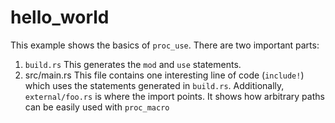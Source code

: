 # hello_world
This example shows the basics of `proc_use`. There are two important parts:
1. `build.rs`
   This generates the `mod` and `use` statements.
2. src/main.rs
   This file contains one interesting line of code (`include!`) which uses the
   statements generated in `build.rs`.
Additionally, `external/foo.rs` is where the import points.
It shows how arbitrary paths can be easily used with `proc_macro`
